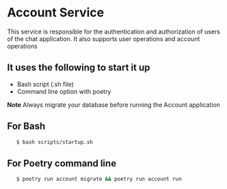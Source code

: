 # Account Service

This service is responsible for the authentication and authorization of users of the chat application. It also supports user operations and account operations

## It uses the following to start it up

- Bash script (.sh file)
- Command line option with poetry

**Note** Always migrate your database before running the Account application

## For Bash

```bash
   $ bash scripts/startup.sh
```

## For Poetry command line

```bash
   $ poetry run account migrate && poetry run account run
```
